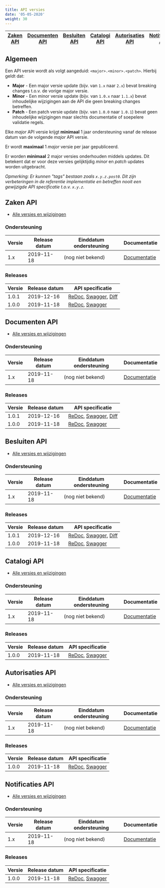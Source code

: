 ```yaml
---
title: API versies
date: '05-05-2020'
weight: 30
---
```


<a href="#zaken-api">Zaken API</a> | <a href="#documenten-api">Documenten API</a> | <a href="#besluiten-api">Besluiten API</a> | <a href="#catalogi-api">Catalogi API</a> | <a href="#autorisaties-api">Autorisaties API</a> | <a href="#notificaties-api">Notificaties API</a>
--- | --- | --- | --- | --- | ---

## Algemeen

Een API versie wordt als volgt aangeduid: `<major>.<minor>.<patch>`. Hierbij
geldt dat:

* **Major** - Een major versie update (bijv. van `1.x` naar `2.x`) bevat 
  breaking changes t.o.v. de vorige major versie.
* **Minor** - Een minor versie update (bijv. van `1.0.x` naar `1.1.x`) bevat 
  inhoudelijke wijzigingen aan de API die geen breaking changes betreffen.
* **Patch** - Een patch versie update (bijv. van `1.0.0` naar `1.0.1`) bevat 
  geen inhoudelijke wijzigingen maar slechts documentatie of soepelere 
  validatie regels.

Elke *major* API versie krijgt **minimaal** 1 jaar ondersteuning vanaf de 
release datum van de volgende *major* API versie.

Er wordt **maximaal** 1 *major* versie per jaar gepubliceerd.

Er worden **minimaal** 2 major versies onderhouden middels updates. Dit 
betekent dat er voor deze versies gelijktijdig *minor* en *patch* updates 
worden uitgebracht.

*Opmerking: Er kunnen "tags" bestaan zoals `x.y.z.post0`. Dit zijn 
verbeteringen in de referentie implementatie en betreffen nooit een gewijzigde
API specificatie t.o.v. `x.y.z`.*


## Zaken API

* [Alle versies en wijzigingen](https://github.com/VNG-Realisatie/gemma-zaakregistratiecomponent/blob/develop/CHANGELOG.rst)

### Ondersteuning

Versie   | Release datum | Einddatum ondersteuning | Documentatie
-------- | ------------- | ------------------------|-------------
1.x      | 2019-11-18    | (nog niet bekend)       | [Documentatie][zaken-1.x-docs]

[zaken-1.x-docs]: https://vng-realisatie.github.io/gemma-zaken/standaard/zaken/index

### Releases

Versie   | Release datum | API specificatie 
-------- | ------------- | ----------------
1.0.1    | 2019-12-16    | [ReDoc][zaken-1.0.1-redoc], [Swagger][zaken-1.0.1-swagger], [Diff][zaken-1.0.1-diff]
1.0.0    | 2019-11-18    | [ReDoc][zaken-1.0.0-redoc], [Swagger][zaken-1.0.0-swagger]

[zaken-1.0.1-redoc]: https://redocly.github.io/redoc/?url=https://raw.githubusercontent.com/VNG-Realisatie/gemma-zaakregistratiecomponent/1.0.1/src/openapi.yaml
[zaken-1.0.1-swagger]: https://petstore.swagger.io/?url=https://raw.githubusercontent.com/VNG-Realisatie/gemma-zaakregistratiecomponent/1.0.1/src/openapi.yaml
[zaken-1.0.1-diff]: https://github.com/VNG-Realisatie/gemma-zaakregistratiecomponent/compare/1.0.0...1.0.1?diff=split#diff-3dc0f8f7373b32ea3bf5eabe02993f9a

[zaken-1.0.0-redoc]: https://redocly.github.io/redoc/?url=https://raw.githubusercontent.com/VNG-Realisatie/gemma-zaakregistratiecomponent/1.0.0/src/openapi.yaml
[zaken-1.0.0-swagger]: https://petstore.swagger.io/?url=https://raw.githubusercontent.com/VNG-Realisatie/gemma-zaakregistratiecomponent/1.0.0/src/openapi.yaml


## Documenten API

* [Alle versies en wijzigingen](https://github.com/VNG-Realisatie/gemma-documentregistratiecomponent/blob/develop/CHANGELOG.rst)

### Ondersteuning

Versie   | Release datum | Einddatum ondersteuning | Documentatie
-------- | ------------- | ------------------------|-------------
1.x      | 2019-11-18    | (nog niet bekend)       | [Documentatie][documenten-1.x-docs]

[documenten-1.x-docs]: https://vng-realisatie.github.io/gemma-zaken/standaard/documenten/index

### Releases

Versie   | Release datum | API specificatie 
-------- | ------------- | ----------------
1.0.1    | 2019-12-16    | [ReDoc][documenten-1.0.1-redoc], [Swagger][documenten-1.0.1-swagger], [Diff][documenten-1.0.1-diff]
1.0.0    | 2019-11-18    | [ReDoc][documenten-1.0.0-redoc], [Swagger][documenten-1.0.0-swagger]

[documenten-1.0.1-redoc]: https://redocly.github.io/redoc/?url=https://raw.githubusercontent.com/VNG-Realisatie/gemma-documentregistratiecomponent/1.0.1/src/openapi.yaml
[documenten-1.0.1-swagger]: https://petstore.swagger.io/?url=https://raw.githubusercontent.com/VNG-Realisatie/gemma-documentregistratiecomponent/1.0.1/src/openapi.yaml
[documenten-1.0.1-diff]: https://github.com/VNG-Realisatie/gemma-documentregistratiecomponent/compare/1.0.0...1.0.1?diff=split#diff-3dc0f8f7373b32ea3bf5eabe02993f9a

[documenten-1.0.0-redoc]: https://redocly.github.io/redoc/?url=https://raw.githubusercontent.com/VNG-Realisatie/gemma-documentregistratiecomponent/1.0.0/src/openapi.yaml
[documenten-1.0.0-swagger]: https://petstore.swagger.io/?url=https://raw.githubusercontent.com/VNG-Realisatie/gemma-documentregistratiecomponent/1.0.0/src/openapi.yaml


## Besluiten API

* [Alle versies en wijzigingen](https://github.com/VNG-Realisatie/gemma-besluitregistratiecomponent/blob/develop/CHANGELOG.rst)

### Ondersteuning

Versie   | Release datum | Einddatum ondersteuning | Documentatie
-------- | ------------- | ------------------------|-------------
1.x      | 2019-11-18    | (nog niet bekend)       | [Documentatie][besluiten-1.x-docs]

[besluiten-1.x-docs]: https://vng-realisatie.github.io/gemma-zaken/standaard/besluiten/index

### Releases

Versie   | Release datum | API specificatie 
-------- | ------------- | ----------------
1.0.1    | 2019-12-16    | [ReDoc][besluiten-1.0.1-redoc], [Swagger][besluiten-1.0.1-swagger], [Diff][besluiten-1.0.1-diff]
1.0.0    | 2019-11-18    | [ReDoc][besluiten-1.0.0-redoc], [Swagger][besluiten-1.0.0-swagger]

[besluiten-1.0.1-redoc]: https://redocly.github.io/redoc/?url=https://raw.githubusercontent.com/VNG-Realisatie/gemma-besluitregistratiecomponent/1.0.1/src/openapi.yaml
[besluiten-1.0.1-swagger]: https://petstore.swagger.io/?url=https://raw.githubusercontent.com/VNG-Realisatie/gemma-besluitregistratiecomponent/1.0.1/src/openapi.yaml
[besluiten-1.0.1-diff]: https://github.com/VNG-Realisatie/gemma-besluitregistratiecomponent/compare/1.0.0...1.0.1?diff=split#diff-3dc0f8f7373b32ea3bf5eabe02993f9a

[besluiten-1.0.0-redoc]: https://redocly.github.io/redoc/?url=https://raw.githubusercontent.com/VNG-Realisatie/gemma-besluitregistratiecomponent/1.0.0/src/openapi.yaml
[besluiten-1.0.0-swagger]: https://petstore.swagger.io/?url=https://raw.githubusercontent.com/VNG-Realisatie/gemma-besluitregistratiecomponent/1.0.0/src/openapi.yaml


## Catalogi API

* [Alle versies en wijzigingen](https://github.com/VNG-Realisatie/gemma-zaaktypecatalogus/blob/develop/CHANGELOG.rst)

### Ondersteuning

Versie   | Release datum | Einddatum ondersteuning | Documentatie
-------- | ------------- | ------------------------|-------------
1.x      | 2019-11-18    | (nog niet bekend)       | [Documentatie][catalogi-1.x-docs]

[catalogi-1.x-docs]: https://vng-realisatie.github.io/gemma-zaken/standaard/catalogi/index

### Releases

Versie   | Release datum | API specificatie 
-------- | ------------- | ----------------
1.0.0    | 2019-11-18    | [ReDoc][catalogi-1.0.0-redoc], [Swagger][catalogi-1.0.0-swagger]

[catalogi-1.0.1-redoc]: https://redocly.github.io/redoc/?url=https://raw.githubusercontent.com/VNG-Realisatie/gemma-zaaktypecatalogus/1.0.1/src/openapi.yaml
[catalogi-1.0.1-swagger]: https://petstore.swagger.io/?url=https://raw.githubusercontent.com/VNG-Realisatie/gemma-zaaktypecatalogus/1.0.1/src/openapi.yaml
[catalogi-1.0.1-diff]: https://github.com/VNG-Realisatie/gemma-zaaktypecatalogus/compare/1.0.0...1.0.1?diff=split#diff-3dc0f8f7373b32ea3bf5eabe02993f9a

[catalogi-1.0.0-redoc]: https://redocly.github.io/redoc/?url=https://raw.githubusercontent.com/VNG-Realisatie/gemma-zaaktypecatalogus/1.0.0/src/openapi.yaml
[catalogi-1.0.0-swagger]: https://petstore.swagger.io/?url=https://raw.githubusercontent.com/VNG-Realisatie/gemma-zaaktypecatalogus/1.0.0/src/openapi.yaml


## Autorisaties API

* [Alle versies en wijzigingen](https://github.com/VNG-Realisatie/gemma-autorisatiecomponent/blob/develop/CHANGELOG.rst)

### Ondersteuning

Versie   | Release datum | Einddatum ondersteuning | Documentatie
-------- | ------------- | ------------------------|-------------
1.x      | 2019-11-18    | (nog niet bekend)       | [Documentatie][autorisaties-1.x-docs]

[autorisaties-1.x-docs]: https://vng-realisatie.github.io/gemma-zaken/standaard/autorisaties/index

### Releases

Versie   | Release datum | API specificatie 
-------- | ------------- | ----------------
1.0.0    | 2019-11-18    | [ReDoc][autorisaties-1.0.0-redoc], [Swagger][autorisaties-1.0.0-swagger]

[autorisaties-1.0.1-redoc]: https://redocly.github.io/redoc/?url=https://raw.githubusercontent.com/VNG-Realisatie/gemma-autorisatiecomponent/1.0.1/src/openapi.yaml
[autorisaties-1.0.1-swagger]: https://petstore.swagger.io/?url=https://raw.githubusercontent.com/VNG-Realisatie/gemma-autorisatiecomponent/1.0.1/src/openapi.yaml
[autorisaties-1.0.1-diff]: https://github.com/VNG-Realisatie/gemma-autorisatiecomponent/compare/1.0.0...1.0.1?diff=split#diff-3dc0f8f7373b32ea3bf5eabe02993f9a

[autorisaties-1.0.0-redoc]: https://redocly.github.io/redoc/?url=https://raw.githubusercontent.com/VNG-Realisatie/gemma-autorisatiecomponent/1.0.0/src/openapi.yaml
[autorisaties-1.0.0-swagger]: https://petstore.swagger.io/?url=https://raw.githubusercontent.com/VNG-Realisatie/gemma-autorisatiecomponent/1.0.0/src/openapi.yaml


## Notificaties API

* [Alle versies en wijzigingen](https://github.com/VNG-Realisatie/notificaties-api/blob/develop/CHANGELOG.rst)

### Ondersteuning

Versie   | Release datum | Einddatum ondersteuning | Documentatie
-------- | ------------- | ------------------------|-------------
1.x      | 2019-11-18    | (nog niet bekend)       | [Documentatie][notificaties-1.x-docs]

[notificaties-1.x-docs]: https://vng-realisatie.github.io/gemma-zaken/standaard/notificaties/index

### Releases

Versie   | Release datum | API specificatie 
-------- | ------------- | ----------------
1.0.0    | 2019-11-18    | [ReDoc][notificaties-1.0.0-redoc], [Swagger][notificaties-1.0.0-swagger]

[notificaties-1.0.1-redoc]: https://redocly.github.io/redoc/?url=https://raw.githubusercontent.com/VNG-Realisatie/notificaties-api/1.0.1/src/openapi.yaml
[notificaties-1.0.1-swagger]: https://petstore.swagger.io/?url=https://raw.githubusercontent.com/VNG-Realisatie/notificaties-api/1.0.1/src/openapi.yaml
[notificaties-1.0.1-diff]: https://github.com/VNG-Realisatie/notificaties-api/compare/1.0.0...1.0.1?diff=split#diff-3dc0f8f7373b32ea3bf5eabe02993f9a

[notificaties-1.0.0-redoc]: https://redocly.github.io/redoc/?url=https://raw.githubusercontent.com/VNG-Realisatie/notificaties-api/1.0.0/src/openapi.yaml
[notificaties-1.0.0-swagger]: https://petstore.swagger.io/?url=https://raw.githubusercontent.com/VNG-Realisatie/notificaties-api/1.0.0/src/openapi.yaml



